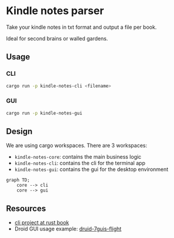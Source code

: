 # Kindle notes parser

Take your kindle notes in txt format and output a file per
book.

Ideal for second brains or walled gardens.

## Usage

### CLI

```bash
cargo run -p kindle-notes-cli <filename>
```

### GUI

```bash
cargo run -p kindle-notes-gui
```


## Design

We are using cargo workspaces. There are 3 workspaces:

- `kindle-notes-core`: contains the main business logic
- `kindle-notes-cli`: contains the cli for the terminal app
- `kindle-notes-gui`: contains the gui for the desktop environment

```mermaid
graph TD;
    core --> cli
    core --> gui
```


## Resources

- [cli project at rust book](https://doc.rust-lang.org/book/ch12-00-an-io-project.html)
- Droid GUI usage example: [druid-7guis-flight](https://github.com/MrGibus/Druid-7guis/blob/main/src/flights.rs)

